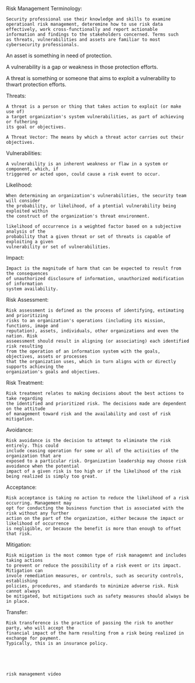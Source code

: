 Risk Management Terminology:

    Security professional use their knowledge and skills to examine
    operatioanl risk management, deteremine how to use risk data 
    effectively, work cross-functionally and report actionable
    information and findings to the stakeholders concerned. Terms such
    as threats, vulnerabilities and assets are familiar to most 
    cybersecurity professionals.
    
An asset is something in need of protection.

A vulnerability is a gap or weakness in those protection efforts.

A threat is something or someone that aims to exploit a vulnerability to thwart protection efforts.

Threats:

    A threat is a person or thing that takes action to exploit (or make use of)
    a target organization's system vulnerabilities, as part of achieving or futhering
    its goal or objectives.
    
    A Threat Vector: The means by which a threat actor carries out their objectives.
    
Vulnerabilities:

    A vulnerability is an inherent weakness or flaw in a system or component, which, if
    triggered or acted upon, could cause a risk event to occur.
    
Likelihood:

    When determining an organization's vulnerabilities, the security team will consider
    the probability, or likelihood, of a ptential vulnerability being exploited within
    the construct of the organization's threat environment.
    
    likelihood of occurrence is a weighted factor based on a subjective analysis of the
    probability that a given threat or set of threats is capable of exploiting a given
    vulnerability or set of vulnerabilities.
   
Impact:

    Impact is the magnitude of harm that can be expected to result from the consequences 
    of unauthorized disclosure of information, unauthorized modification of information
    system availability.
    
    
Risk Assessment:

    Risk assessment is defined as the process of identifying, estimating and prioritizing
    risks to an organization's operations (including its mission, functions, image and 
    reputation), assets, individuals, other organizations and even the nation. Risk
    asseessment should result in aligning (or associating) each identified risk resulting
    from the operation of an information system with the goals, objectives, assets or processes
    that the organization uses, which in turn aligns with or directly supports achieving the 
    organization's goals and objectives.
    
Risk Treatment:

    Risk treatment relates to making decisions about the best actions to take regarding
    the identified and prioritized risk. The decisions made are dependent on the attitude 
    of management toward risk and the availability and cost of risk mitigation.
    
 Avoidance:
 
    Risk avoidance is the decision to attempt to eliminate the risk entirely. This could 
    include ceasing operation for some or all of the activities of the organization that are
    exposed to a particular risk. Organization leadership may choose risk avoidance when the potential
    impact of a given risk is too high or if the likelihood of the risk being realized is simply too great.
    
Acceptance:

    Risk acceptance is taking no action to reduce the likelihood of a risk occurring. Management may
    opt for conducting the business function that is associated with the risk without any further
    action on the part of the organization, either because the impact or likelihood of occurrence
    is negligible, or because the benefit is more than enough to offset that risk.
    
Mitigation:

    Risk miigation is the most common type of risk managemnt and includes taking actions
    to prevent or reduce the possibility of a risk event or its impact. Mitigation can
    invole remediation measures, or controls, such as security controls, establishing
    policies, procedures, and standards to minimize adverse risk. Risk cannot always
    be mitigated, but mitigations such as safety measures should always be in place.
    
Transfer:

    Risk transference is the practice of passing the risk to another party, who will accept the 
    financial impact of the harm resulting from a risk being realized in exchange for payment.
    Typically, this is an insurance policy.

    

    
    
    risk management video
    
    
    
    
    
